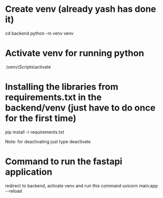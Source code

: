# Create venv (already yash has done it)

cd backend
python -m venv venv

# Activate venv for running python

.\venv\Scripts\activate

# Installing the libraries from requirements.txt in the backend/venv (just have to do once for the first time)

pip install -r requirements.txt

Note: for deactivating just type deactivate

# Command to run the fastapi application

redirect to backend, activate venv and run this command
uvicorn main:app --reload
